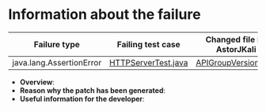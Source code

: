 # Information about the failure

| Failure type | Failing test case | Changed file by AstorJKali |
|--------------|-------------------|----------------------------|
| java.lang.AssertionError | [HTTPServerTest.java]() | [APIGroupVersion.java]()|

- **Overview**:
- **Reason why the patch has been generated**:
- **Useful information for the developer**:
